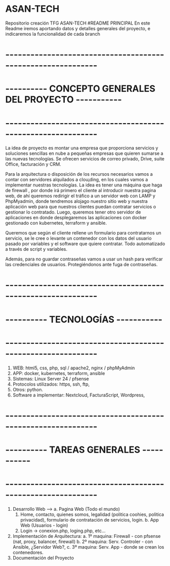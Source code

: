 # ASAN-TECH
Repositorio creación TFG ASAN-TECH
#README PRINCIPAL
En este Readme iremos aportando datos y detalles generales del proyecto, e indicaremos la funcionalidad de cada branch
# ------------------------------------------------------------
# ----------    CONCEPTO GENERALES DEL PROYECTO    -----------
# ------------------------------------------------------------
La idea de proyecto es montar una empresa que proporciona servicios y soluciones sencillas 
en nube a pequeñas empresas que quieren sumarse a las nuevas tecnologías. 
Se ofrecen servicios de correo privado, Drive, suite Office, facturación y CRM.

Para la arquitectura o disposición de los recursos necesarios vamos a contar con servidores alquilados a clou¡ding,
en los cuales vamos a implementar nuestras tecnologías. La idea es tener una máquina que haga de firewall , 
por donde irá primero el cliente al introducir nuestra pagina web, de ahí queremos redirigir el tráfico a un servidor web 
con LAMP y PhpMyadmin, donde tendremos alojago nuestro sitio web y nuestra aplicación web para que nuestros clientes puedan 
contratar servicios o gestionar lo contratado. Luego, queremos tener otro servidor de aplicaciones en donde 
desplegaremos las aplicaciones con docker gestionado con kubernetes, terraform y ansible. 

Queremos que según el cliente rellene un formulario para contratarnos un servicio, se le cree o levante un contenedor 
con los datos del usuario pasado por variables y el software que quiere contratar. Todo automatizado a través de script y variables.

Además, para no guardar contraseñas vamos a usar un hash para verificar las credenciales de usuarios. 
Protegiéndonos ante fuga de contraseñas.

# ------------------------------------------------------------
# ----------              TECNOLOGÍAS              -----------
# ------------------------------------------------------------
  1. WEB: html5, css, php, sql / apache2, nginx / phpMyAdmin
  2. APP: docker, kubernetes, terraform, ansible
  3. Sistemas: Linux Server 24 / pfsense
  4. Protocolos utilizados:  https, ssh, ftp,
  5. Otros: python.
  6. Software a implementar: Nextcloud, FacturaScript, Wordpress, 


# ------------------------------------------------------------
# ----------         TAREAS GENERALES              -----------
# ------------------------------------------------------------
  1. Desarrollo Web -->
    a. Pagina Web (Todo el mundo)
      1. Home, contacto, quienes somos, legalidad (politica coohies, politica privacidad), formulario de contratación de servicios, login.
    b. App Web (Usuarios - login)
      1. Login -> conexion.php, loging.php, etc...
  2. Implementación de Arquitectura:
    a. 1º maquina: Firewall - con pfsense (nat, proxy, balancer, firewall)
    b. 2º maquina: Serv. Controler - con Ansible, ¿Servidor Web?, 
    c. 3º maquina: Serv. App - donde se crean los contenedores. 
  3. Documentación del Proyecto




